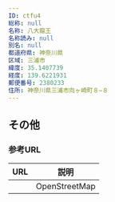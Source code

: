 ```yaml
---
ID: ctfu4
総称: null
名称: 八大龍王
名称読み: null
別名: null
都道府県: 神奈川県
区域: 三浦市
緯度: 35.1407739
経度: 139.6221931
郵便番号: 2380233
住所: 神奈川県三浦市向ヶ崎町８−８
---
```


## その他

### 参考URL

| URL | 説明          |
| --- | ------------- |
|     | OpenStreetMap |
